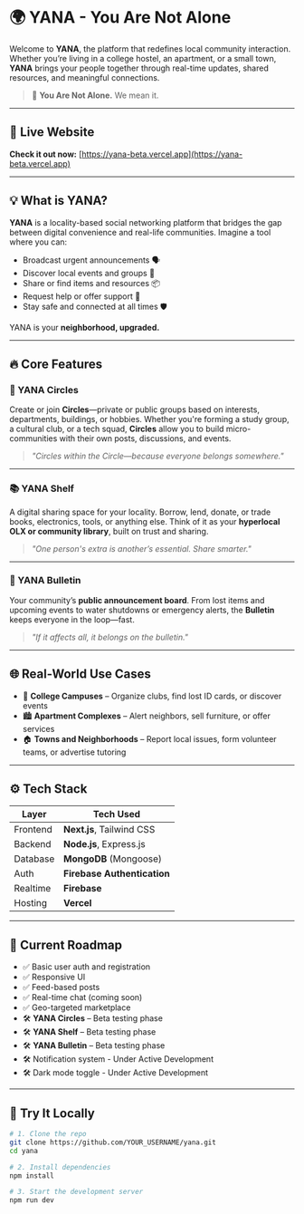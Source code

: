 # 🌍 YANA - You Are Not Alone

Welcome to **YANA**, the platform that redefines local community interaction. Whether you’re living in a college hostel, an apartment, or a small town, **YANA** brings your people together through real-time updates, shared resources, and meaningful connections.

> 🧠 **You Are Not Alone.** We mean it.

---

## 🔗 Live Website

**Check it out now:** [https://yana-beta.vercel.app](https://yana-beta.vercel.app)

---

## 💡 What is YANA?

**YANA** is a locality-based social networking platform that bridges the gap between digital convenience and real-life communities. Imagine a tool where you can:

- Broadcast urgent announcements 🗣️  
- Discover local events and groups 🎉  
- Share or find items and resources 📦  
- Request help or offer support 🤝  
- Stay safe and connected at all times 🛡️

YANA is your **neighborhood, upgraded.**

---

## 🔥 Core Features

### 🔘 YANA Circles
Create or join **Circles**—private or public groups based on interests, departments, buildings, or hobbies. Whether you're forming a study group, a cultural club, or a tech squad, **Circles** allow you to build micro-communities with their own posts, discussions, and events.

> _"Circles within the Circle—because everyone belongs somewhere."_

---

### 📚 YANA Shelf
A digital sharing space for your locality. Borrow, lend, donate, or trade books, electronics, tools, or anything else. Think of it as your **hyperlocal OLX or community library**, built on trust and sharing.

> _"One person's extra is another’s essential. Share smarter."_

---

### 📢 YANA Bulletin
Your community’s **public announcement board**. From lost items and upcoming events to water shutdowns or emergency alerts, the **Bulletin** keeps everyone in the loop—fast.

> _"If it affects all, it belongs on the bulletin."_

---

## 🌐 Real-World Use Cases

- 🏫 **College Campuses** – Organize clubs, find lost ID cards, or discover events  
- 🏙️ **Apartment Complexes** – Alert neighbors, sell furniture, or offer services  
- 🏠 **Towns and Neighborhoods** – Report local issues, form volunteer teams, or advertise tutoring  

---

## ⚙️ Tech Stack

| Layer        | Tech Used             |
|--------------|-----------------------|
| Frontend     | **Next.js**, Tailwind CSS |
| Backend      | **Node.js**, Express.js |
| Database     | **MongoDB** (Mongoose) |
| Auth         | **Firebase Authentication** |
| Realtime     | **Firebase** |
| Hosting      | **Vercel**   |

---

## 🚧 Current Roadmap

- ✅ Basic user auth and registration  
- ✅ Responsive UI  
- ✅ Feed-based posts  
- ✅ Real-time chat (coming soon)  
- ✅ Geo-targeted marketplace  
- 🛠️ **YANA Circles** – Beta testing phase
- 🛠️ **YANA Shelf** – Beta testing phase   
- 🛠️ **YANA Bulletin** – Beta testing phase  
- 🛠️ Notification system  - Under Active Development
- 🛠️ Dark mode toggle  - Under Active Development

---

## 🧪 Try It Locally

```bash
# 1. Clone the repo
git clone https://github.com/YOUR_USERNAME/yana.git
cd yana

# 2. Install dependencies
npm install

# 3. Start the development server
npm run dev
